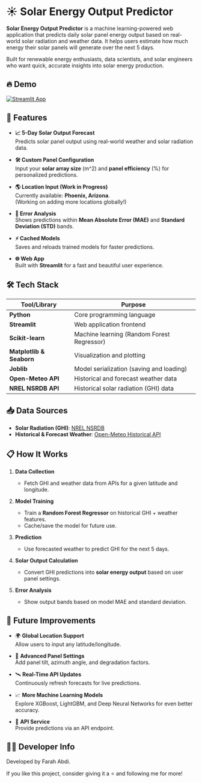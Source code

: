 # ☀️ Solar Energy Output Predictor

**Solar Energy Output Predictor** is a machine learning-powered web application that predicts daily solar panel energy output based on real-world solar radiation and weather data. It helps users estimate how much energy their solar panels will generate over the next 5 days.

Built for renewable energy enthusiasts, data scientists, and solar engineers who want quick, accurate insights into solar energy production.

## 🔥 Demo

[![Streamlit App](https://img.shields.io/badge/Streamlit-Live--Demo-orange?logo=streamlit)](http://3.23.124.179:8501/)

## 🚀 Features

- **📈 5-Day Solar Output Forecast**  
  Predicts solar panel output using real-world weather and solar radiation data.

- **🛠️ Custom Panel Configuration**  
  Input your **solar array size** (m^2) and **panel efficiency** (%) for personalized predictions.

- **🌎 Location Input (Work in Progress)**  
  Currently available: **Phoenix, Arizona**.  
  (Working on adding more locations globally!)

- **🎯 Error Analysis**  
  Shows predictions within **Mean Absolute Error (MAE)** and **Standard Deviation (STD)** bands.

- **⚡ Cached Models**  
  Saves and reloads trained models for faster predictions.

- **🌐 Web App**  
  Built with **Streamlit** for a fast and beautiful user experience.

## 🛠️ Tech Stack

| Tool/Library | Purpose |
|--------------|---------|
| **Python** | Core programming language |
| **Streamlit** | Web application frontend |
| **Scikit-learn** | Machine learning (Random Forest Regressor) |
| **Matplotlib & Seaborn** | Visualization and plotting |
| **Joblib** | Model serialization (saving and loading) |
| **Open-Meteo API** | Historical and forecast weather data |
| **NREL NSRDB API** | Historical solar radiation (GHI) data |

## 📥 Data Sources

- **Solar Radiation (GHI)**: [NREL NSRDB](https://nsrdb.nrel.gov/)
- **Historical & Forecast Weather**: [Open-Meteo Historical API](https://open-meteo.com/)

## 📋 How It Works

1. **Data Collection**  
   - Fetch GHI and weather data from APIs for a given latitude and longitude.

2. **Model Training**  
   - Train a **Random Forest Regressor** on historical GHI + weather features.
   - Cache/save the model for future use.

3. **Prediction**  
   - Use forecasted weather to predict GHI for the next 5 days.

4. **Solar Output Calculation**  
   - Convert GHI predictions into **solar energy output** based on user panel settings.

5. **Error Analysis**  
   - Show output bands based on model MAE and standard deviation.

## 🧠 Future Improvements

- 🌍 **Global Location Support**  
  Allow users to input any latitude/longitude.

- 🧮 **Advanced Panel Settings**  
  Add panel tilt, azimuth angle, and degradation factors.

- 🛰️ **Real-Time API Updates**  
  Continuously refresh forecasts for live predictions.

- 📈 **More Machine Learning Models**  
  Explore XGBoost, LightGBM, and Deep Neural Networks for even better accuracy.

- 📡 **API Service**  
  Provide predictions via an API endpoint.

## 🧑‍💻 Developer Info

Developed by Farah Abdi.

If you like this project, consider giving it a ⭐ and following me for more!
